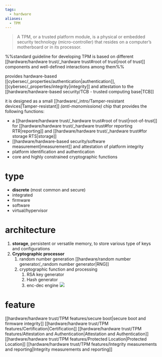 ```yaml
---
tags:
  - hardware
aliases:
  - TPM
---
```


>A TPM, or a trusted platform module, is a physical or embedded security technology (micro-controller) that resides on a computer’s motherboard or in its processor.

%%standard guideline for developing TPM is based on different [[hardware/hardware trust/_hardware trust#root of trust|root of trust]] components and well-defined interactions among them%%



provides hardware-based [[cybersec/_properties/authentication|authentication]], [[cybersec/_properties/integrity|integrity]] and attestation to the [[hardware/hardware-based security/TCB - trusted computing base|TCB]]

it is designed as a small [[hardware/_intro/Tamper-resistant devices|Tamper-resistant]] *(anti-manomissione)* chip that provides the following functions:
- a [[hardware/hardware trust/_hardware trust#root of trust|root-of-trust]] for [[hardware/hardware trust/_hardware trust#for reporting RTR|reporting]] and [[hardware/hardware trust/_hardware trust#for storage RTS|storage]] 
- [[hardware/hardware-based security/software measurement|measurement]] and attestation of platform integrity
- platform identification and authentication
- core and highly constrained cryptographic functions
# type
- **discrete** (most common and secure)
- integrated
- firmware
- software
- virtual/hypervisor
# architecture
1. **storage**, persistent or versatile memory, to store various type of keys and configurations
2. **Cryptographic processor**
	1. random number generation [[hardware/random number generator/_random number generator|RNG]]
	2. cryptographic function and processing
		1. RSA key generator
		2. Hash generator
		3. enc-dec engine
![](https://upload.wikimedia.org/wikipedia/commons/b/be/TPM.svg)

# feature 
[[hardware/hardware trust/TPM features/secure boot|secure boot and firmware integrity]]
[[hardware/hardware trust/TPM features/Certification|Certification]]
[[hardware/hardware trust/TPM features/Attestation and Authentication|Attestation and Authentication]]
[[hardware/hardware trust/TPM features/Protected Location|Protected Location]]
[[hardware/hardware trust/TPM features/Integrity measurements and reporting|Integrity measurements and reporting]]


